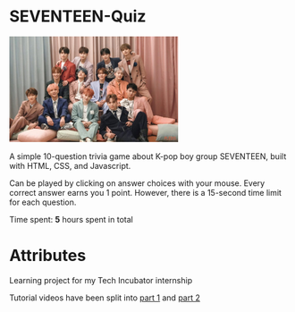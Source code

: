 # SEVENTEEN-Quiz

<img src='/images/seventeen_pic.jpeg' title='Group photo of SEVENTEEN' width='60%' alt='Group photo of 13 East-Asian boys that comprise of Korean boy group Seventeen' />

A simple 10-question trivia game about K-pop boy group SEVENTEEN, built with HTML, CSS, and Javascript.

Can be played by clicking on answer choices with your mouse. Every correct answer earns you 1 point. However, there is a 15-second time limit for each question.

Time spent: **5** hours spent in total

# Attributes

Learning project for my Tech Incubator internship

Tutorial videos have been split into [part 1](https://www.youtube.com/watch?v=pQr4O1OITJo) and [part 2](https://www.youtube.com/watch?v=WUBhpSRS_fk)
